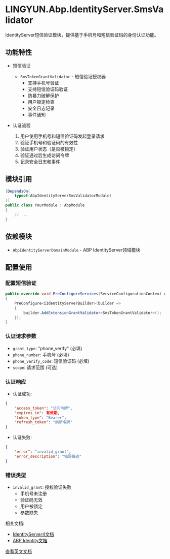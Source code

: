 # LINGYUN.Abp.IdentityServer.SmsValidator

IdentityServer短信验证模块，提供基于手机号和短信验证码的身份认证功能。

## 功能特性

* 短信验证
  * `SmsTokenGrantValidator` - 短信验证授权器
    * 支持手机号验证
    * 支持短信验证码验证
    * 防暴力破解保护
    * 用户锁定检查
    * 安全日志记录
    * 事件通知

* 认证流程
  1. 用户使用手机号和短信验证码发起登录请求
  2. 验证手机号和验证码的有效性
  3. 验证用户状态（是否被锁定）
  4. 验证通过后生成访问令牌
  5. 记录安全日志和事件

## 模块引用

```csharp
[DependsOn(
    typeof(AbpIdentityServerSmsValidatorModule)
)]
public class YourModule : AbpModule
{
    // ...
}
```

## 依赖模块

* `AbpIdentityServerDomainModule` - ABP IdentityServer领域模块

## 配置使用

### 配置短信验证

```csharp
public override void PreConfigureServices(ServiceConfigurationContext context)
{
    PreConfigure<IIdentityServerBuilder>(builder =>
    {
        builder.AddExtensionGrantValidator<SmsTokenGrantValidator>();
    });
}
```

### 认证请求参数

* `grant_type`: "phone_verify" (必填)
* `phone_number`: 手机号 (必填)
* `phone_verify_code`: 短信验证码 (必填)
* `scope`: 请求范围 (可选)

### 认证响应

* 认证成功:
```json
{
    "access_token": "访问令牌",
    "expires_in": 有效期,
    "token_type": "Bearer",
    "refresh_token": "刷新令牌"
}
```

* 认证失败:
```json
{
    "error": "invalid_grant",
    "error_description": "错误描述"
}
```

### 错误类型

* `invalid_grant`: 授权验证失败
  * 手机号未注册
  * 验证码无效
  * 用户被锁定
  * 参数缺失

相关文档:
* [IdentityServer4文档](https://identityserver4.readthedocs.io/)
* [ABP Identity文档](https://docs.abp.io/en/abp/latest/Modules/Identity)

[查看英文文档](README.EN.md)
